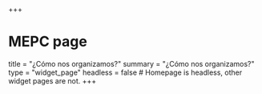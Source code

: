 +++
# MEPC page
title = "¿Cómo nos organizamos?"
summary = "¿Cómo nos organizamos?"
type = "widget_page"
headless = false  # Homepage is headless, other widget pages are not.
+++
